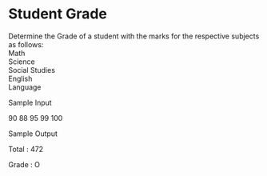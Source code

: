 # Student Grade

Determine the Grade of a student with the marks for the respective subjects as follows:\
Math\
Science\
Social Studies\
English\
Language

Sample Input

90 88 95 99 100

Sample Output

Total : 472

Grade : O
